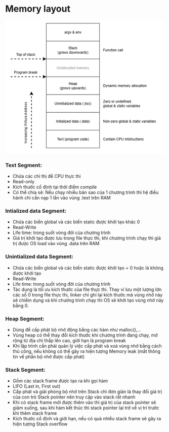 # **Memory layout**

![Memory layout of C/C++ program!](./Memory%20layout.png "Memory layout of C/C++ program")

### Text Segment:

- Chứa các chỉ thị để CPU thực thi
- Read-only
- Kích thước cố định tại thời điểm compile
- Có thể chia sẻ: Nếu chạy nhiều bản sao của 1 chương trình thì hệ điều hành chỉ cần nạp 1 lần vào vùng .text trên RAM

### Intialized data Segment:

- Chứa các biến global và các biến static được khởi tạo khác 0
- Read-Write
- Life time: trong suốt vòng đời của chương trình
- Giá trị khởi tạo được lưu trong file thực thi, khi chương trình chạy thì giá trị được OS load vào vùng .data trên RAM

### Unintialized data Segment:

- Chứa các biến global và các biến static được khởi tạo = 0 hoặc là không được khởi tạo
- Read-Write
- Life time: trong suốt vòng đời của chương trình
- Tác dụng  là tối ưu kích thước của file thực thi. Thay vì lưu một lượng lớn các số 0 trong file thực thi, linker chỉ ghi lại kích thước mà vùng nhớ này sẽ chiếm dụng và khi chương trình chạy thì OS sẽ khởi tạo vùng nhớ này bằng 0.

### Heap Segment:

- Dùng để cấp phát bộ nhớ động bằng các hàm như malloc(),...
- Vùng heap có thể thay đổi kích thước khi chương trình đang chạy, mở rộng từ địa chỉ thấp lên cao, giới hạn là program break
- Khi lập trình cần phải quản lý việc cấp phát và xoá vùng nhớ bằng cách thủ công, nếu không có thể gây ra hiện tượng Memory leak (mất thông tin về phần bộ nhớ được cấp phát)

### Stack Segment:

- Gồm các stack frame được tạo ra khi gọi hàm
- LIFO (Last in, First out)
- Cấp phát và giải phóng bộ nhớ trên Stack chỉ đơn giản là thay đổi giá trị của con trỏ Stack pointer nên truy cập vào stack rất nhanh
- Khi có stack frame mới được thêm vào thì giá trị của stack pointer sẽ giảm xuống, sau khi hàm kết thúc thì stack pointer lại trở về vị trí trước khi thêm stack frame
- Kích thước cố định và giới hạn, nếu có quá nhiều stack frame sẽ gây ra hiện tượng Stack overflow

